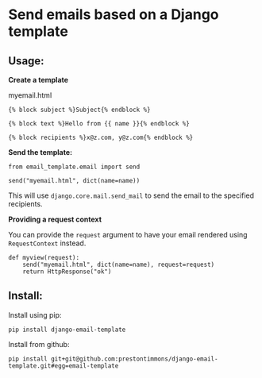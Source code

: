 # Send emails based on a Django template

## Usage:

**Create a template**

myemail.html

```
{% block subject %}Subject{% endblock %}

{% block text %}Hello from {{ name }}{% endblock %}

{% block recipients %}x@z.com, y@z.com{% endblock %}
```

**Send the template:**

```
from email_template.email import send

send("myemail.html", dict(name=name))
```

This will use `django.core.mail.send_mail` to send the email to the
specified recipients.


**Providing a request context**

You can provide the `request` argument to have your email rendered using
`RequestContext` instead.


```
def myview(request):
    send("myemail.html", dict(name=name), request=request)
    return HttpResponse("ok")
```


## Install:

Install using pip:

```
pip install django-email-template
```

Install from github:

```
pip install git+git@github.com:prestontimmons/django-email-template.git#egg=email-template
```
